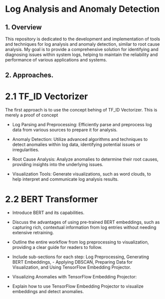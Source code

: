 # Log Analysis and Anomaly Detection
## 1. Overview
This repository is dedicated to the development and implementation of tools and techniques for log analysis and anomaly detection, similar to root cause analysis. My  goal is to provide a comprehensive solution for identifying and diagnosing issues within system logs, helping to maintain the reliability and performance of various applications and systems.



## 2. Approaches.

# 2.1 TF_ID Vectorizer

The first approach is to use the concept behing of TF_ID Vectorizer. This is merely a proof of concept

- Log Parsing and Preprocessing: Efficiently parse and preprocess log data from various sources to prepare it for analysis.

- Anomaly Detection: Utilize advanced algorithms and techniques to detect anomalies within log data, identifying potential issues or irregularities.

- Root Cause Analysis: Analyze anomalies to determine their root causes, providing insights into the underlying issues.
- Visualization Tools: Generate visualizations, such as word clouds, to help interpret and communicate log analysis results.

# 2.2 BERT Transformer

- Introduce BERT and its capabilities.

- Discuss the advantages of using pre-trained BERT embeddings, such as capturing rich, contextual information from log entries without needing extensive retraining.

- Outline the entire workflow from log preprocessing to visualization, providing a clear guide for readers to follow.

- Include sub-sections for each step: Log Preprocessing, Generating BERT Embeddings, - Applying DBSCAN, Preparing Data for Visualization, and Using TensorFlow Embedding Projector.
- Visualizing Anomalies with TensorFlow Embedding Projector:

- Explain how to use TensorFlow Embedding Projector to visualize embeddings and detect anomalies.

